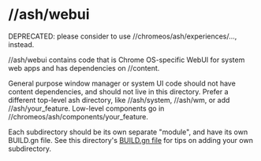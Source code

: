 # //ash/webui

DEPRECATED: please consider to use //chromeos/ash/experiences/..., instead.

//ash/webui contains code that is Chrome OS-specific WebUI for system web
apps and has dependencies on //content.

General purpose window manager or system UI code should not have content
dependencies, and should not live in this directory. Prefer a different
top-level ash directory, like //ash/system, //ash/wm, or add
//ash/your_feature. Low-level components go in //chromeos/ash/components/your_feature.

Each subdirectory should be its own separate "module", and have its own
BUILD.gn file. See this directory's [BUILD.gn file][1] for tips on adding
your own subdirectory.

[1]: /ash/webui/BUILD.gn
